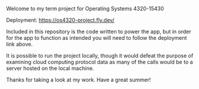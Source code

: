 Welcome to my term project for Operating Systems 4320-15430

Deployment: https://os4320-project.fly.dev/

Included in this repository is the code written to power the app, but in order for the app to function as intended you will need to follow the deployment link above.

It is possible to run the project locally, though it would defeat the purpose of examining cloud computing protocol data as many of the calls would be to a server hosted on the local machine.

Thanks for taking a look at my work. Have a great summer!

